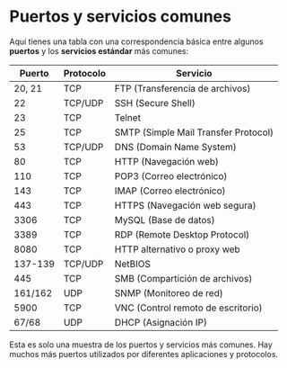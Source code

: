 # Puertos y servicios comunes

Aquí tienes una tabla con una correspondencia básica entre algunos **puertos** y los **servicios estándar** más comunes:

| **Puerto** | **Protocolo** | **Servicio**                         |
| ---------- | ------------- | ------------------------------------ |
| 20, 21     | TCP           | FTP (Transferencia de archivos)      |
| 22         | TCP/UDP       | SSH (Secure Shell)                   |
| 23         | TCP           | Telnet                               |
| 25         | TCP           | SMTP (Simple Mail Transfer Protocol) |
| 53         | TCP/UDP       | DNS (Domain Name System)             |
| 80         | TCP           | HTTP (Navegación web)                |
| 110        | TCP           | POP3 (Correo electrónico)            |
| 143        | TCP           | IMAP (Correo electrónico)            |
| 443        | TCP           | HTTPS (Navegación web segura)        |
| 3306       | TCP           | MySQL (Base de datos)                |
| 3389       | TCP           | RDP (Remote Desktop Protocol)        |
| 8080       | TCP           | HTTP alternativo o proxy web         |
| 137-139    | TCP/UDP       | NetBIOS                              |
| 445        | TCP           | SMB (Compartición de archivos)       |
| 161/162    | UDP           | SNMP (Monitoreo de red)              |
| 5900       | TCP           | VNC (Control remoto de escritorio)   |
| 67/68      | UDP           | DHCP (Asignación IP)                 |

Esta es solo una muestra de los puertos y servicios más comunes. Hay muchos más puertos utilizados por diferentes aplicaciones y protocolos.